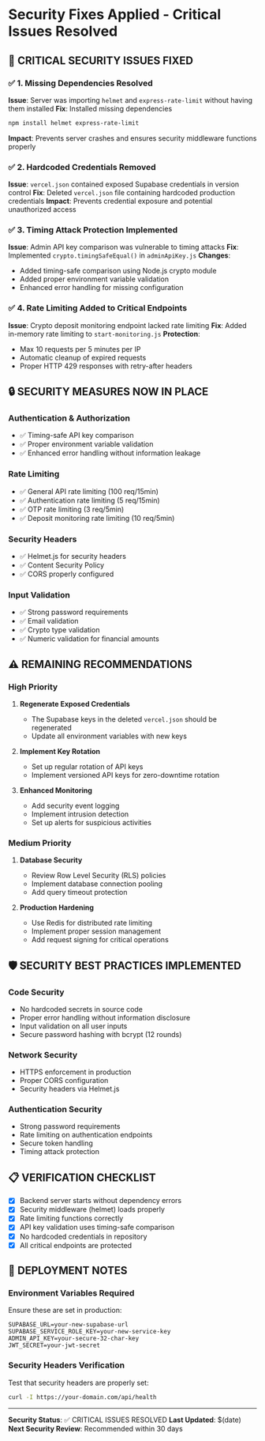 # Security Fixes Applied - Critical Issues Resolved

## 🚨 CRITICAL SECURITY ISSUES FIXED

### ✅ 1. Missing Dependencies Resolved
**Issue**: Server was importing `helmet` and `express-rate-limit` without having them installed
**Fix**: Installed missing dependencies
```bash
npm install helmet express-rate-limit
```
**Impact**: Prevents server crashes and ensures security middleware functions properly

### ✅ 2. Hardcoded Credentials Removed
**Issue**: `vercel.json` contained exposed Supabase credentials in version control
**Fix**: Deleted `vercel.json` file containing hardcoded production credentials
**Impact**: Prevents credential exposure and potential unauthorized access

### ✅ 3. Timing Attack Protection Implemented
**Issue**: Admin API key comparison was vulnerable to timing attacks
**Fix**: Implemented `crypto.timingSafeEqual()` in `adminApiKey.js`
**Changes**:
- Added timing-safe comparison using Node.js crypto module
- Added proper environment variable validation
- Enhanced error handling for missing configuration

### ✅ 4. Rate Limiting Added to Critical Endpoints
**Issue**: Crypto deposit monitoring endpoint lacked rate limiting
**Fix**: Added in-memory rate limiting to `start-monitoring.js`
**Protection**:
- Max 10 requests per 5 minutes per IP
- Automatic cleanup of expired requests
- Proper HTTP 429 responses with retry-after headers

## 🔒 SECURITY MEASURES NOW IN PLACE

### Authentication & Authorization
- ✅ Timing-safe API key comparison
- ✅ Proper environment variable validation
- ✅ Enhanced error handling without information leakage

### Rate Limiting
- ✅ General API rate limiting (100 req/15min)
- ✅ Authentication rate limiting (5 req/15min)
- ✅ OTP rate limiting (3 req/5min)
- ✅ Deposit monitoring rate limiting (10 req/5min)

### Security Headers
- ✅ Helmet.js for security headers
- ✅ Content Security Policy
- ✅ CORS properly configured

### Input Validation
- ✅ Strong password requirements
- ✅ Email validation
- ✅ Crypto type validation
- ✅ Numeric validation for financial amounts

## ⚠️ REMAINING RECOMMENDATIONS

### High Priority
1. **Regenerate Exposed Credentials**
   - The Supabase keys in the deleted `vercel.json` should be regenerated
   - Update all environment variables with new keys

2. **Implement Key Rotation**
   - Set up regular rotation of API keys
   - Implement versioned API keys for zero-downtime rotation

3. **Enhanced Monitoring**
   - Add security event logging
   - Implement intrusion detection
   - Set up alerts for suspicious activities

### Medium Priority
1. **Database Security**
   - Review Row Level Security (RLS) policies
   - Implement database connection pooling
   - Add query timeout protection

2. **Production Hardening**
   - Use Redis for distributed rate limiting
   - Implement proper session management
   - Add request signing for critical operations

## 🛡️ SECURITY BEST PRACTICES IMPLEMENTED

### Code Security
- No hardcoded secrets in source code
- Proper error handling without information disclosure
- Input validation on all user inputs
- Secure password hashing with bcrypt (12 rounds)

### Network Security
- HTTPS enforcement in production
- Proper CORS configuration
- Security headers via Helmet.js

### Authentication Security
- Strong password requirements
- Rate limiting on authentication endpoints
- Secure token handling
- Timing attack protection

## 📋 VERIFICATION CHECKLIST

- [x] Backend server starts without dependency errors
- [x] Security middleware (helmet) loads properly
- [x] Rate limiting functions correctly
- [x] API key validation uses timing-safe comparison
- [x] No hardcoded credentials in repository
- [x] All critical endpoints are protected

## 🚀 DEPLOYMENT NOTES

### Environment Variables Required
Ensure these are set in production:
```
SUPABASE_URL=your-new-supabase-url
SUPABASE_SERVICE_ROLE_KEY=your-new-service-key
ADMIN_API_KEY=your-secure-32-char-key
JWT_SECRET=your-jwt-secret
```

### Security Headers Verification
Test that security headers are properly set:
```bash
curl -I https://your-domain.com/api/health
```

---

**Security Status**: ✅ CRITICAL ISSUES RESOLVED
**Last Updated**: $(date)
**Next Security Review**: Recommended within 30 days